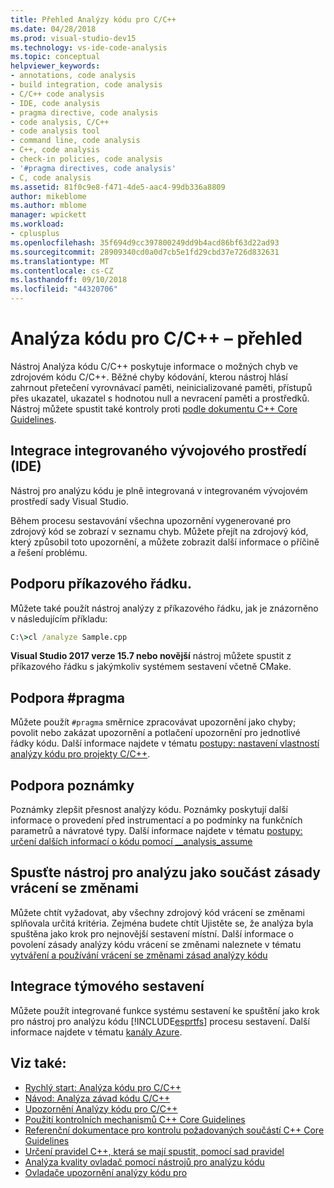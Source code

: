 ```yaml
---
title: Přehled Analýzy kódu pro C/C++
ms.date: 04/28/2018
ms.prod: visual-studio-dev15
ms.technology: vs-ide-code-analysis
ms.topic: conceptual
helpviewer_keywords:
- annotations, code analysis
- build integration, code analysis
- C/C++ code analysis
- IDE, code analysis
- pragma directive, code analysis
- code analysis, C/C++
- code analysis tool
- command line, code analysis
- C++, code analysis
- check-in policies, code analysis
- '#pragma directives, code analysis'
- C, code analysis
ms.assetid: 81f0c9e8-f471-4de5-aac4-99db336a8809
author: mikeblome
ms.author: mblome
manager: wpickett
ms.workload:
- cplusplus
ms.openlocfilehash: 35f694d9cc397800249dd9b4acd86bf63d22ad93
ms.sourcegitcommit: 28909340cd0a0d7cb5e1fd29cbd37e726d832631
ms.translationtype: MT
ms.contentlocale: cs-CZ
ms.lasthandoff: 09/10/2018
ms.locfileid: "44320706"
---
```

# <a name="code-analysis-for-cc-overview"></a>Analýza kódu pro C/C++ – přehled

Nástroj Analýza kódu C/C++ poskytuje informace o možných chyb ve zdrojovém kódu C/C++. Běžné chyby kódování, kterou nástroj hlásí zahrnout přetečení vyrovnávací paměti, neinicializované paměti, přístupů přes ukazatel, ukazatel s hodnotou null a nevracení paměti a prostředků. Nástroj můžete spustit také kontroly proti [podle dokumentu C++ Core Guidelines](http://github.com/isocpp/CppCoreGuidelines/blob/master/CppCoreGuidelines.md).

## <a name="ide-integrated-development-environment-integration"></a>Integrace integrovaného vývojového prostředí (IDE)

Nástroj pro analýzu kódu je plně integrovaná v integrovaném vývojovém prostředí sady Visual Studio.

Během procesu sestavování všechna upozornění vygenerované pro zdrojový kód se zobrazí v seznamu chyb. Můžete přejít na zdrojový kód, který způsobil toto upozornění, a můžete zobrazit další informace o příčině a řešení problému.

## <a name="command-line-support"></a>Podporu příkazového řádku.

Můžete také použít nástroj analýzy z příkazového řádku, jak je znázorněno v následujícím příkladu:

```cmd
C:\>cl /analyze Sample.cpp
```

**Visual Studio 2017 verze 15.7 nebo novější** nástroj můžete spustit z příkazového řádku s jakýmkoliv systémem sestavení včetně CMake.

## <a name="pragma-support"></a>Podpora #pragma

Můžete použít `#pragma` směrnice zpracovávat upozornění jako chyby; povolit nebo zakázat upozornění a potlačení upozornění pro jednotlivé řádky kódu. Další informace najdete v tématu [postupy: nastavení vlastností analýzy kódu pro projekty C/C++](how-to-set-code-analysis-properties-for-c-cpp-projects.md).

## <a name="annotation-support"></a>Podpora poznámky

Poznámky zlepšit přesnost analýzy kódu. Poznámky poskytují další informace o provedení před instrumentací a po podmínky na funkčních parametrů a návratové typy. Další informace najdete v tématu [postupy: určení dalších informací o kódu pomocí __analysis_assume](../code-quality/how-to-specify-additional-code-information-by-using-analysis-assume.md)

## <a name="run-analysis-tool-as-part-of-check-in-policy"></a>Spusťte nástroj pro analýzu jako součást zásady vrácení se změnami

Můžete chtít vyžadovat, aby všechny zdrojový kód vrácení se změnami splňovala určitá kritéria. Zejména budete chtít Ujistěte se, že analýza byla spuštěna jako krok pro nejnovější sestavení místní. Další informace o povolení zásady analýzy kódu vrácení se změnami naleznete v tématu [vytváření a používání vrácení se změnami zásad analýzy kódu](../code-quality/creating-and-using-code-analysis-check-in-policies.md)

## <a name="team-build-integration"></a>Integrace týmového sestavení

Můžete použít integrované funkce systému sestavení ke spuštění jako krok pro nástroj pro analýzu kódu [!INCLUDE[esprtfs](../code-quality/includes/esprtfs_md.md)] procesu sestavení. Další informace najdete v tématu [kanály Azure](/azure/devops/pipelines/index?view=vsts).

## <a name="see-also"></a>Viz také:

- [Rychlý start: Analýza kódu pro C/C++](quick-start-code-analysis-for-c-cpp.md)
- [Návod: Analýza závad kódu C/C++](walkthrough-analyzing-c-cpp-code-for-defects.md)
- [Upozornění Analýzy kódu pro C/C++](code-analysis-for-c-cpp-warnings.md)
- [Použití kontrolních mechanismů C++ Core Guidelines](using-the-cpp-core-guidelines-checkers.md)
- [Referenční dokumentace pro kontrolu požadovaných součástí C++ Core Guidelines](code-analysis-for-cpp-corecheck.md)
- [Určení pravidel C++, která se mají spustit, pomocí sad pravidel](using-rule-sets-to-specify-the-cpp-rules-to-run.md)
- [Analýza kvality ovladač pomocí nástrojů pro analýzu kódu](/windows-hardware/drivers/develop/analyzing-driver-quality-by-using-code-analysis-tools)
- [Ovladače upozornění analýzy kódu pro](/windows-hardware/drivers/devtest/prefast-for-drivers-warnings)
